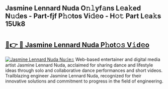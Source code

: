 ## Jasmine Lennard Nuda O𝚗𝚕yf𝚊ns L𝚎a𝚔ed N𝚞𝚍es - Part-fjf P𝚑𝚘tos Vi𝚍𝚎o - H𝚘𝚝 Part L𝚎a𝚔s 15Uk8

# <h2><a href="http://kf756g.oniu.top/?m=Jasmine+Lennard+Nuda">🔗👉 🔴 Jasmine Lennard Nuda P𝚑ot𝚘𝚜 V𝚒d𝚎o</a></h2>

[![Jasmine Lennard Nuda Nu𝚍e𝚜](https://i.imgur.com/0qMVB7G.gif)](http://kf756g.oniu.top/?m=Jasmine+Lennard+Nuda)
Web-based entertainer and digital media artist Jasmine Lennard Nuda, acclaimed for sharing dance and lifestyle ideas through solo and collaborative dance performances and short videos. Trailblazing engineer Jasmine Lennard Nuda, recognized for their innovative solutions and commitment to progress in the field of engineering.  
